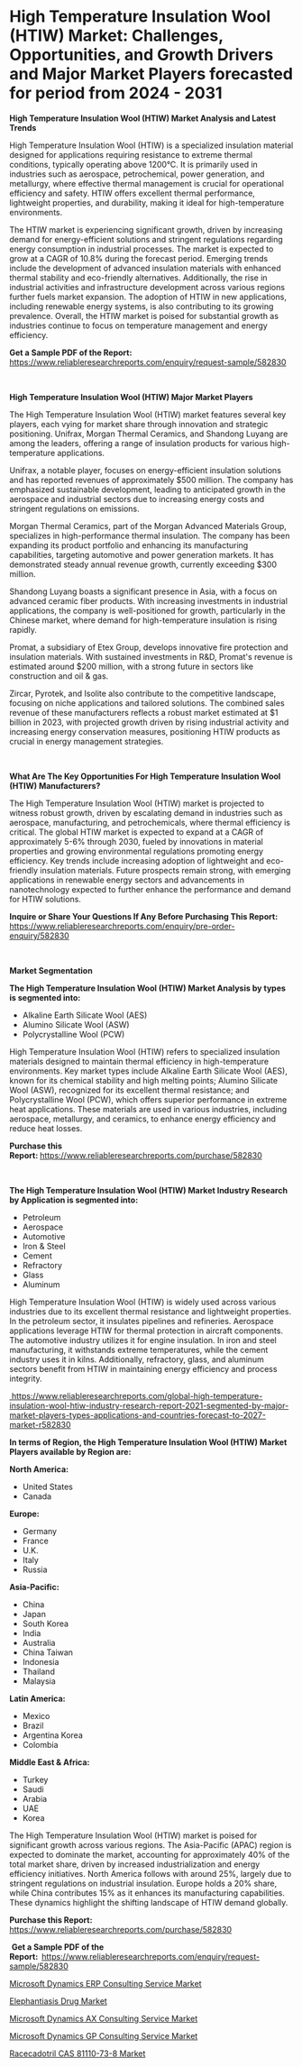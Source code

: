 <p><h1>High Temperature Insulation Wool (HTIW) Market: Challenges, Opportunities, and Growth Drivers and Major Market Players forecasted for period from 2024 - 2031</h1></p><p><strong>High Temperature Insulation Wool (HTIW) Market Analysis and Latest Trends</strong></p>
<p><p>High Temperature Insulation Wool (HTIW) is a specialized insulation material designed for applications requiring resistance to extreme thermal conditions, typically operating above 1200°C. It is primarily used in industries such as aerospace, petrochemical, power generation, and metallurgy, where effective thermal management is crucial for operational efficiency and safety. HTIW offers excellent thermal performance, lightweight properties, and durability, making it ideal for high-temperature environments.</p><p>The HTIW market is experiencing significant growth, driven by increasing demand for energy-efficient solutions and stringent regulations regarding energy consumption in industrial processes. The market is expected to grow at a CAGR of 10.8% during the forecast period. Emerging trends include the development of advanced insulation materials with enhanced thermal stability and eco-friendly alternatives. Additionally, the rise in industrial activities and infrastructure development across various regions further fuels market expansion. The adoption of HTIW in new applications, including renewable energy systems, is also contributing to its growing prevalence. Overall, the HTIW market is poised for substantial growth as industries continue to focus on temperature management and energy efficiency.</p></p>
<p><strong>Get a Sample PDF of the Report:&nbsp;</strong> <a href="https://www.reliableresearchreports.com/enquiry/request-sample/582830?utm_campaign=3&utm_medium=2&utm_source=Github&utm_content=ia&utm_term=09122024&utm_id=high-temperature-insulation-wool-htiw">https://www.reliableresearchreports.com/enquiry/request-sample/582830</a></p>
<p>&nbsp;</p>
<p><strong>High Temperature Insulation Wool (HTIW) Major Market Players</strong></p>
<p><p>The High Temperature Insulation Wool (HTIW) market features several key players, each vying for market share through innovation and strategic positioning. Unifrax, Morgan Thermal Ceramics, and Shandong Luyang are among the leaders, offering a range of insulation products for various high-temperature applications.</p><p>Unifrax, a notable player, focuses on energy-efficient insulation solutions and has reported revenues of approximately $500 million. The company has emphasized sustainable development, leading to anticipated growth in the aerospace and industrial sectors due to increasing energy costs and stringent regulations on emissions.</p><p>Morgan Thermal Ceramics, part of the Morgan Advanced Materials Group, specializes in high-performance thermal insulation. The company has been expanding its product portfolio and enhancing its manufacturing capabilities, targeting automotive and power generation markets. It has demonstrated steady annual revenue growth, currently exceeding $300 million.</p><p>Shandong Luyang boasts a significant presence in Asia, with a focus on advanced ceramic fiber products. With increasing investments in industrial applications, the company is well-positioned for growth, particularly in the Chinese market, where demand for high-temperature insulation is rising rapidly.</p><p>Promat, a subsidiary of Etex Group, develops innovative fire protection and insulation materials. With sustained investments in R&D, Promat's revenue is estimated around $200 million, with a strong future in sectors like construction and oil & gas.</p><p>Zircar, Pyrotek, and Isolite also contribute to the competitive landscape, focusing on niche applications and tailored solutions. The combined sales revenue of these manufacturers reflects a robust market estimated at $1 billion in 2023, with projected growth driven by rising industrial activity and increasing energy conservation measures, positioning HTIW products as crucial in energy management strategies.</p></p>
<p>&nbsp;</p>
<p><strong>What Are The Key Opportunities For High Temperature Insulation Wool (HTIW) Manufacturers?</strong></p>
<p><p>The High Temperature Insulation Wool (HTIW) market is projected to witness robust growth, driven by escalating demand in industries such as aerospace, manufacturing, and petrochemicals, where thermal efficiency is critical. The global HTIW market is expected to expand at a CAGR of approximately 5-6% through 2030, fueled by innovations in material properties and growing environmental regulations promoting energy efficiency. Key trends include increasing adoption of lightweight and eco-friendly insulation materials. Future prospects remain strong, with emerging applications in renewable energy sectors and advancements in nanotechnology expected to further enhance the performance and demand for HTIW solutions.</p></p>
<p><strong>Inquire or Share Your Questions If Any Before Purchasing This Report:</strong> <a href="https://www.reliableresearchreports.com/enquiry/pre-order-enquiry/582830?utm_campaign=3&utm_medium=2&utm_source=Github&utm_content=ia&utm_term=09122024&utm_id=high-temperature-insulation-wool-htiw">https://www.reliableresearchreports.com/enquiry/pre-order-enquiry/582830</a></p>
<p>&nbsp;</p>
<p><strong>Market Segmentation</strong></p>
<p><strong>The High Temperature Insulation Wool (HTIW) Market Analysis by types is segmented into:</strong></p>
<p><ul><li>Alkaline Earth Silicate Wool (AES)</li><li>Alumino Silicate Wool (ASW)</li><li>Polycrystalline Wool (PCW)</li></ul></p>
<p><p>High Temperature Insulation Wool (HTIW) refers to specialized insulation materials designed to maintain thermal efficiency in high-temperature environments. Key market types include Alkaline Earth Silicate Wool (AES), known for its chemical stability and high melting points; Alumino Silicate Wool (ASW), recognized for its excellent thermal resistance; and Polycrystalline Wool (PCW), which offers superior performance in extreme heat applications. These materials are used in various industries, including aerospace, metallurgy, and ceramics, to enhance energy efficiency and reduce heat losses.</p></p>
<p><strong>Purchase this Report:&nbsp;</strong><a href="https://www.reliableresearchreports.com/purchase/582830?utm_campaign=3&utm_medium=2&utm_source=Github&utm_content=ia&utm_term=09122024&utm_id=high-temperature-insulation-wool-htiw">https://www.reliableresearchreports.com/purchase/582830</a></p>
<p>&nbsp;</p>
<p><strong>The High Temperature Insulation Wool (HTIW) Market Industry Research by Application is segmented into:</strong></p>
<p><ul><li>Petroleum</li><li>Aerospace</li><li>Automotive</li><li>Iron & Steel</li><li>Cement</li><li>Refractory</li><li>Glass</li><li>Aluminum</li></ul></p>
<p><p>High Temperature Insulation Wool (HTIW) is widely used across various industries due to its excellent thermal resistance and lightweight properties. In the petroleum sector, it insulates pipelines and refineries. Aerospace applications leverage HTIW for thermal protection in aircraft components. The automotive industry utilizes it for engine insulation. In iron and steel manufacturing, it withstands extreme temperatures, while the cement industry uses it in kilns. Additionally, refractory, glass, and aluminum sectors benefit from HTIW in maintaining energy efficiency and process integrity.</p></p>
<p><a href="https://www.reliableresearchreports.com/global-high-temperature-insulation-wool-htiw-industry-research-report-2021-segmented-by-major-market-players-types-applications-and-countries-forecast-to-2027-market-r582830?utm_campaign=3&utm_medium=2&utm_source=Github&utm_content=ia&utm_term=09122024&utm_id=high-temperature-insulation-wool-htiw">&nbsp;https://www.reliableresearchreports.com/global-high-temperature-insulation-wool-htiw-industry-research-report-2021-segmented-by-major-market-players-types-applications-and-countries-forecast-to-2027-market-r582830</a></p>
<p><strong>In terms of Region, the High Temperature Insulation Wool (HTIW) Market Players available by Region are:</strong></p>
<p>
    <p> <strong> North America: </strong>
        <ul>
            <li>United States</li>
            <li>Canada</li>
        </ul>
        </p> 
    <p> <strong> Europe: </strong>
        <ul>
            <li>Germany</li>
            <li>France</li>
            <li>U.K.</li>
            <li>Italy</li>
            <li>Russia</li>
        </ul>
        </p> 
    <p> <strong> Asia-Pacific: </strong>
        <ul>
            <li>China</li>
            <li>Japan</li>
            <li>South Korea</li>
            <li>India</li>
            <li>Australia</li>
            <li>China Taiwan</li>
            <li>Indonesia</li>
            <li>Thailand</li>
            <li>Malaysia</li>
        </ul>
        </p> 
    <p> <strong> Latin America: </strong>
        <ul>
            <li>Mexico</li>
            <li>Brazil</li>
            <li>Argentina Korea</li>
            <li>Colombia</li>
        </ul>
        </p> 
    <p> <strong> Middle East & Africa: </strong>
        <ul>
            <li>Turkey</li>
            <li>Saudi</li>
            <li>Arabia</li>
            <li>UAE</li>
            <li>Korea</li>
        </ul>
    </p>
    </p>
<p><p>The High Temperature Insulation Wool (HTIW) market is poised for significant growth across various regions. The Asia-Pacific (APAC) region is expected to dominate the market, accounting for approximately 40% of the total market share, driven by increased industrialization and energy efficiency initiatives. North America follows with around 25%, largely due to stringent regulations on industrial insulation. Europe holds a 20% share, while China contributes 15% as it enhances its manufacturing capabilities. These dynamics highlight the shifting landscape of HTIW demand globally.</p></p>
<p><strong>Purchase this Report: </strong><a href="https://www.reliableresearchreports.com/purchase/582830?utm_campaign=3&utm_medium=2&utm_source=Github&utm_content=ia&utm_term=09122024&utm_id=high-temperature-insulation-wool-htiw">https://www.reliableresearchreports.com/purchase/582830</a></p>
<p>&nbsp;<strong>Get a Sample PDF of the Report:&nbsp;&nbsp;</strong><a href="https://www.reliableresearchreports.com/enquiry/request-sample/582830?utm_campaign=3&utm_medium=2&utm_source=Github&utm_content=ia&utm_term=09122024&utm_id=high-temperature-insulation-wool-htiw">https://www.reliableresearchreports.com/enquiry/request-sample/582830</a></p>
<p><strong></strong></p>
<p><p><a href="https://www.linkedin.com/pulse/microsoft-dynamics-erp-consulting-service-market-research-report-i90ye?utm_campaign=3&utm_medium=2&utm_source=Github&utm_content=ia&utm_term=09122024&utm_id=high-temperature-insulation-wool-htiw">Microsoft Dynamics ERP Consulting Service Market</a></p><p><a href="https://github.com/sca704osol/Market-Research-Report-List-1/blob/main/elephantiasis-drug-market.md?utm_campaign=3&utm_medium=2&utm_source=Github&utm_content=ia&utm_term=09122024&utm_id=high-temperature-insulation-wool-htiw">Elephantiasis Drug Market</a></p><p><a href="https://www.linkedin.com/pulse/microsoft-dynamics-ax-consulting-service-market-growth-expected-9h24e?utm_campaign=3&utm_medium=2&utm_source=Github&utm_content=ia&utm_term=09122024&utm_id=high-temperature-insulation-wool-htiw">Microsoft Dynamics AX Consulting Service Market</a></p><p><a href="https://www.linkedin.com/pulse/market-examination-report-microsoft-dynamics-gp-consulting-service-t7cje?utm_campaign=3&utm_medium=2&utm_source=Github&utm_content=ia&utm_term=09122024&utm_id=high-temperature-insulation-wool-htiw">Microsoft Dynamics GP Consulting Service Market</a></p><p><a href="https://github.com/deonnamcelhi0/Market-Research-Report-List-1/blob/main/racecadotril-cas-81110-73-8-market.md?utm_campaign=3&utm_medium=2&utm_source=Github&utm_content=ia&utm_term=09122024&utm_id=high-temperature-insulation-wool-htiw">Racecadotril CAS 81110-73-8 Market</a></p></p>